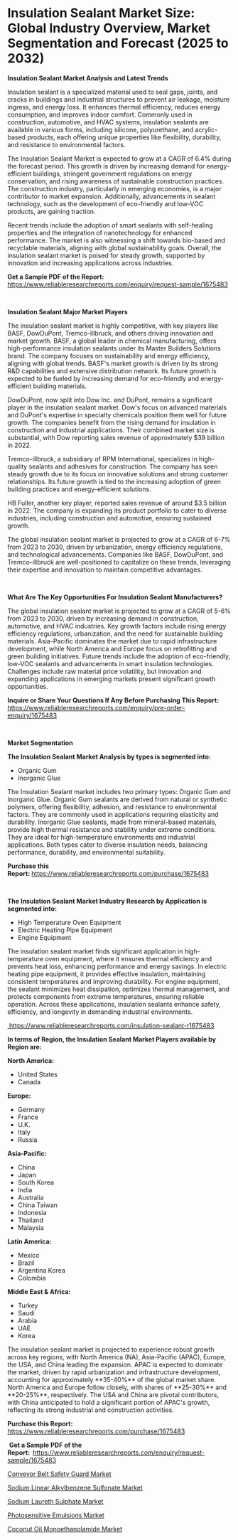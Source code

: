 <p><h1>Insulation Sealant Market Size: Global Industry Overview, Market Segmentation and Forecast (2025 to 2032)</h1></p><p><strong>Insulation Sealant Market Analysis and Latest Trends</strong></p>
<p><p>Insulation sealant is a specialized material used to seal gaps, joints, and cracks in buildings and industrial structures to prevent air leakage, moisture ingress, and energy loss. It enhances thermal efficiency, reduces energy consumption, and improves indoor comfort. Commonly used in construction, automotive, and HVAC systems, insulation sealants are available in various forms, including silicone, polyurethane, and acrylic-based products, each offering unique properties like flexibility, durability, and resistance to environmental factors.</p><p>The Insulation Sealant Market is expected to grow at a CAGR of 6.4% during the forecast period. This growth is driven by increasing demand for energy-efficient buildings, stringent government regulations on energy conservation, and rising awareness of sustainable construction practices. The construction industry, particularly in emerging economies, is a major contributor to market expansion. Additionally, advancements in sealant technology, such as the development of eco-friendly and low-VOC products, are gaining traction.</p><p>Recent trends include the adoption of smart sealants with self-healing properties and the integration of nanotechnology for enhanced performance. The market is also witnessing a shift towards bio-based and recyclable materials, aligning with global sustainability goals. Overall, the insulation sealant market is poised for steady growth, supported by innovation and increasing applications across industries.</p></p>
<p><strong>Get a Sample PDF of the Report:&nbsp;</strong> <a href="https://www.reliableresearchreports.com/enquiry/request-sample/1675483?utm_campaign=37&utm_medium=2&utm_source=Github&utm_content=ia&utm_term=27012025&utm_id=insulation-sealant">https://www.reliableresearchreports.com/enquiry/request-sample/1675483</a></p>
<p>&nbsp;</p>
<p><strong>Insulation Sealant Major Market Players</strong></p>
<p><p>The insulation sealant market is highly competitive, with key players like BASF, DowDuPont, Tremco-illbruck, and others driving innovation and market growth. BASF, a global leader in chemical manufacturing, offers high-performance insulation sealants under its Master Builders Solutions brand. The company focuses on sustainability and energy efficiency, aligning with global trends. BASF's market growth is driven by its strong R&D capabilities and extensive distribution network. Its future growth is expected to be fueled by increasing demand for eco-friendly and energy-efficient building materials.</p><p>DowDuPont, now split into Dow Inc. and DuPont, remains a significant player in the insulation sealant market. Dow's focus on advanced materials and DuPont's expertise in specialty chemicals position them well for future growth. The companies benefit from the rising demand for insulation in construction and industrial applications. Their combined market size is substantial, with Dow reporting sales revenue of approximately $39 billion in 2022.</p><p>Tremco-illbruck, a subsidiary of RPM International, specializes in high-quality sealants and adhesives for construction. The company has seen steady growth due to its focus on innovative solutions and strong customer relationships. Its future growth is tied to the increasing adoption of green building practices and energy-efficient solutions.</p><p>HB Fuller, another key player, reported sales revenue of around $3.5 billion in 2022. The company is expanding its product portfolio to cater to diverse industries, including construction and automotive, ensuring sustained growth.</p><p>The global insulation sealant market is projected to grow at a CAGR of 6-7% from 2023 to 2030, driven by urbanization, energy efficiency regulations, and technological advancements. Companies like BASF, DowDuPont, and Tremco-illbruck are well-positioned to capitalize on these trends, leveraging their expertise and innovation to maintain competitive advantages.</p></p>
<p>&nbsp;</p>
<p><strong>What Are The Key Opportunities For Insulation Sealant Manufacturers?</strong></p>
<p><p>The global insulation sealant market is projected to grow at a CAGR of 5-6% from 2023 to 2030, driven by increasing demand in construction, automotive, and HVAC industries. Key growth factors include rising energy efficiency regulations, urbanization, and the need for sustainable building materials. Asia-Pacific dominates the market due to rapid infrastructure development, while North America and Europe focus on retrofitting and green building initiatives. Future trends include the adoption of eco-friendly, low-VOC sealants and advancements in smart insulation technologies. Challenges include raw material price volatility, but innovation and expanding applications in emerging markets present significant growth opportunities.</p></p>
<p><strong>Inquire or Share Your Questions If Any Before Purchasing This Report:</strong> <a href="https://www.reliableresearchreports.com/enquiry/pre-order-enquiry/1675483?utm_campaign=37&utm_medium=2&utm_source=Github&utm_content=ia&utm_term=27012025&utm_id=insulation-sealant">https://www.reliableresearchreports.com/enquiry/pre-order-enquiry/1675483</a></p>
<p>&nbsp;</p>
<p><strong>Market Segmentation</strong></p>
<p><strong>The Insulation Sealant Market Analysis by types is segmented into:</strong></p>
<p><ul><li>Organic Gum</li><li>Inorganic Glue</li></ul></p>
<p><p>The Insulation Sealant market includes two primary types: Organic Gum and Inorganic Glue. Organic Gum sealants are derived from natural or synthetic polymers, offering flexibility, adhesion, and resistance to environmental factors. They are commonly used in applications requiring elasticity and durability. Inorganic Glue sealants, made from mineral-based materials, provide high thermal resistance and stability under extreme conditions. They are ideal for high-temperature environments and industrial applications. Both types cater to diverse insulation needs, balancing performance, durability, and environmental suitability.</p></p>
<p><strong>Purchase this Report:&nbsp;</strong><a href="https://www.reliableresearchreports.com/purchase/1675483?utm_campaign=37&utm_medium=2&utm_source=Github&utm_content=ia&utm_term=27012025&utm_id=insulation-sealant">https://www.reliableresearchreports.com/purchase/1675483</a></p>
<p>&nbsp;</p>
<p><strong>The Insulation Sealant Market Industry Research by Application is segmented into:</strong></p>
<p><ul><li>High Temperature Oven Equipment</li><li>Electric Heating Pipe Equipment</li><li>Engine Equipment</li></ul></p>
<p><p>The insulation sealant market finds significant application in high-temperature oven equipment, where it ensures thermal efficiency and prevents heat loss, enhancing performance and energy savings. In electric heating pipe equipment, it provides effective insulation, maintaining consistent temperatures and improving durability. For engine equipment, the sealant minimizes heat dissipation, optimizes thermal management, and protects components from extreme temperatures, ensuring reliable operation. Across these applications, insulation sealants enhance safety, efficiency, and longevity in demanding industrial environments.</p></p>
<p><a href="https://www.reliableresearchreports.com/insulation-sealant-r1675483?utm_campaign=37&utm_medium=2&utm_source=Github&utm_content=ia&utm_term=27012025&utm_id=insulation-sealant">&nbsp;https://www.reliableresearchreports.com/insulation-sealant-r1675483</a></p>
<p><strong>In terms of Region, the Insulation Sealant Market Players available by Region are:</strong></p>
<p>
    <p> <strong> North America: </strong>
        <ul>
            <li>United States</li>
            <li>Canada</li>
        </ul>
        </p> 
    <p> <strong> Europe: </strong>
        <ul>
            <li>Germany</li>
            <li>France</li>
            <li>U.K.</li>
            <li>Italy</li>
            <li>Russia</li>
        </ul>
        </p> 
    <p> <strong> Asia-Pacific: </strong>
        <ul>
            <li>China</li>
            <li>Japan</li>
            <li>South Korea</li>
            <li>India</li>
            <li>Australia</li>
            <li>China Taiwan</li>
            <li>Indonesia</li>
            <li>Thailand</li>
            <li>Malaysia</li>
        </ul>
        </p> 
    <p> <strong> Latin America: </strong>
        <ul>
            <li>Mexico</li>
            <li>Brazil</li>
            <li>Argentina Korea</li>
            <li>Colombia</li>
        </ul>
        </p> 
    <p> <strong> Middle East & Africa: </strong>
        <ul>
            <li>Turkey</li>
            <li>Saudi</li>
            <li>Arabia</li>
            <li>UAE</li>
            <li>Korea</li>
        </ul>
    </p>
    </p>
<p><p>The insulation sealant market is projected to experience robust growth across key regions, with North America (NA), Asia-Pacific (APAC), Europe, the USA, and China leading the expansion. APAC is expected to dominate the market, driven by rapid urbanization and infrastructure development, accounting for approximately **35-40%** of the global market share. North America and Europe follow closely, with shares of **25-30%** and **20-25%**, respectively. The USA and China are pivotal contributors, with China anticipated to hold a significant portion of APAC's growth, reflecting its strong industrial and construction activities.</p></p>
<p><strong>Purchase this Report: </strong><a href="https://www.reliableresearchreports.com/purchase/1675483?utm_campaign=37&utm_medium=2&utm_source=Github&utm_content=ia&utm_term=27012025&utm_id=insulation-sealant">https://www.reliableresearchreports.com/purchase/1675483</a></p>
<p>&nbsp;<strong>Get a Sample PDF of the Report:&nbsp;&nbsp;</strong><a href="https://www.reliableresearchreports.com/enquiry/request-sample/1675483?utm_campaign=37&utm_medium=2&utm_source=Github&utm_content=ia&utm_term=27012025&utm_id=insulation-sealant">https://www.reliableresearchreports.com/enquiry/request-sample/1675483</a></p>
<p><strong></strong></p>
<p><p><a href="https://github.com/AshikRahman991/Market-Research-Report-List-1/blob/main/conveyor-belt-safety-guard-market.md?utm_campaign=37&utm_medium=2&utm_source=Github&utm_content=ia&utm_term=27012025&utm_id=insulation-sealant">Conveyor Belt Safety Guard Market</a></p><p><a href="https://github.com/arvelm4nthig/Market-Research-Report-List-1/blob/main/sodium-linear-alkylbenzene-sulfonate-market.md?utm_campaign=37&utm_medium=2&utm_source=Github&utm_content=ia&utm_term=27012025&utm_id=insulation-sealant">Sodium Linear Alkylbenzene Sulfonate Market</a></p><p><a href="https://github.com/jaquelynhasenaue8/Market-Research-Report-List-1/blob/main/sodium-laureth-sulphate-market.md?utm_campaign=37&utm_medium=2&utm_source=Github&utm_content=ia&utm_term=27012025&utm_id=insulation-sealant">Sodium Laureth Sulphate Market</a></p><p><a href="https://github.com/HobertDavis43/Market-Research-Report-List-1/blob/main/photosensitive-emulsions-market.md?utm_campaign=37&utm_medium=2&utm_source=Github&utm_content=ia&utm_term=27012025&utm_id=insulation-sealant">Photosensitive Emulsions Market</a></p><p><a href="https://github.com/AlisaRowe24/Market-Research-Report-List-1/blob/main/coconut-oil-monoethanolamide-market.md?utm_campaign=37&utm_medium=2&utm_source=Github&utm_content=ia&utm_term=27012025&utm_id=insulation-sealant">Coconut Oil Monoethanolamide Market</a></p></p>